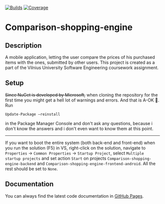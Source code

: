 ﻿[![Builds](https://ci.appveyor.com/api/projects/status/github/gedgaudasnikita/Comparison-shopping-engine?branch=master&svg=true)](https://ci.appveyor.com/project/gedgaudasnikita/comparison-shopping-engine) [![Coverage](https://codecov.io/gh/gedgaudasnikita/Comparison-shopping-engine/branch/master/graph/badge.svg)](https://codecov.io/gh/gedgaudasnikita/Comparison-shopping-engine)
# Comparison-shopping-engine
## Description
A mobile application, letting the user compare the prices of his purchased items with the ones, submitted by other users.
This project is created as a part of the Vilnius University Software Engineering coursework assignment.

## Setup
~~Since NuGet is developed by Microsoft,~~ when cloning the repository for the first time you might get a hell lot of warnings and errors. And that is A-OK 🙂. Run

```
Update-Package –reinstall
```

in the Package Manager Console and don't ask any questions, because i don't know the answers and i don't even want to know them at this point.

---

If you want to boot the entire system (both back-end and front-end) when you run the solution (F5) in VS, right-click on the solution, navigate to `Properties` -> `Common Properties` -> `Startup Project`, select `Multiple startup projects` and set action `Start` on projects `Comparison-shopping-engine-backend` and `Comparison-shopping-engine-frontend-android`. All the rest should be set to `None`.

## Documentation
You can always find the latest code documentation in [GitHub Pages](https://gedgaudasnikita.github.io/Comparison-shopping-engine/).
